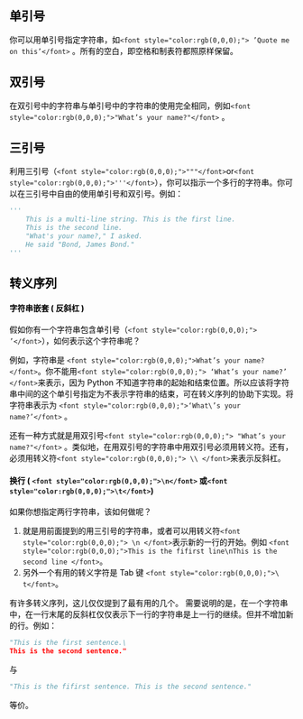 ## <font style="color:rgb(0,0,0);">单引号 </font>
<font style="color:rgb(0,0,0);">你可以用单引号指定字符串，如</font>`<font style="color:rgb(0,0,0);"> ’Quote me on this’</font>`<font style="color:rgb(0,0,0);"> 。所有的空白，即空格和制表符都照原样保留。 </font>

## <font style="color:rgb(0,0,0);">双引号 </font>
<font style="color:rgb(0,0,0);">在双引号中的字符串与单引号中的字符串的使用完全相同，例如</font>`<font style="color:rgb(0,0,0);">"What’s your name?"</font>`<font style="color:rgb(0,0,0);"> 。</font>

## <font style="color:rgb(0,0,0);">三引号 </font>
<font style="color:rgb(0,0,0);">利用三引号（</font>`<font style="color:rgb(0,0,0);">"""</font>`<font style="color:rgb(0,0,0);">or</font>`<font style="color:rgb(0,0,0);">'''</font>`<font style="color:rgb(0,0,0);">），你可以指示一个多行的字符串。你可以在三引号中自由的使用单引号和双引号。例如： </font>

```python
'''
    This is a multi-line string. This is the first line. 
    This is the second line. 
    "What's your name?," I asked. 
    He said "Bond, James Bond."
'''
```

## <font style="color:rgb(0,0,0);">转义序列 </font>
#### <font style="color:rgb(0,0,0);">字符串嵌套 ( 反斜杠 )</font>
<font style="color:rgb(0,0,0);">假如你有一个字符串包含单引号（</font>`<font style="color:rgb(0,0,0);"> ’</font>`<font style="color:rgb(0,0,0);">），如何表示这个字符串呢？</font>

<font style="color:rgb(0,0,0);">例如，字符串是 </font>`<font style="color:rgb(0,0,0);">What’s your name? </font>`<font style="color:rgb(0,0,0);">。你不能用</font>`<font style="color:rgb(0,0,0);"> ‘What’s your name?’ </font>`<font style="color:rgb(0,0,0);">来表示，因为 Python 不知道字符串的起始和结束位置。所以应该将字符串中间的这个单引号指定为不表示字符串的结束，可在转义序列的协助下实现。将字符串表示为 </font>`<font style="color:rgb(0,0,0);">‘What\’s your name?’</font>`<font style="color:rgb(0,0,0);"> 。 </font>

<font style="color:rgb(0,0,0);">还有一种方式就是用双引号</font>`<font style="color:rgb(0,0,0);"> "What’s your name?"</font>`<font style="color:rgb(0,0,0);"> 。类似地，在用双引号的字符串中用双引号必须用转义符。还有，必须用转义符</font>`<font style="color:rgb(0,0,0);"> \\ </font>`<font style="color:rgb(0,0,0);">来表示反斜杠。 </font>

#### <font style="color:rgb(0,0,0);">换行 ( </font>`<font style="color:rgb(0,0,0);">\n</font>`<font style="color:rgb(0,0,0);"> 或</font>`<font style="color:rgb(0,0,0);">\t</font>`<font style="color:rgb(0,0,0);">)</font>
<font style="color:rgb(0,0,0);">如果你想指定两行字符串，该如何做呢？</font>

1. <font style="color:rgb(0,0,0);">就是用前面提到的用三引号的字符串，或者可以用转义符</font>`<font style="color:rgb(0,0,0);"> \n </font>`<font style="color:rgb(0,0,0);">表示新的一行的开始。例如 </font>`<font style="color:rgb(0,0,0);">This is the fifirst line\nThis is the second line </font>`<font style="color:rgb(0,0,0);">。</font>
2. <font style="color:rgb(0,0,0);">另外一个有用的转义字符是 Tab 键 </font>`<font style="color:rgb(0,0,0);">\ t</font>`<font style="color:rgb(0,0,0);">。</font>

<font style="color:rgb(0,0,0);">有许多转义序列，这儿仅仅提到了最有用的几个。 需要说明的是，在一个字符串中，在一行末尾的反斜杠仅仅表示下一行的字符串是上一行的继续。但并不增加新的行。例如： </font>

```python
"This is the first sentence.\ 
This is the second sentence." 
```

<font style="color:rgb(0,0,0);">与 </font>

```python
"This is the fifirst sentence. This is the second sentence." 
```

<font style="color:rgb(0,0,0);">等价。 </font>



